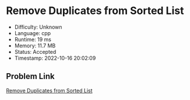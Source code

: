 # Remove Duplicates from Sorted List

- Difficulty: Unknown
- Language: cpp
- Runtime: 19 ms
- Memory: 11.7 MB
- Status: Accepted
- Timestamp: 2022-10-16 20:02:09

## Problem Link
[Remove Duplicates from Sorted List](https://leetcode.com/problems/remove-duplicates-from-sorted-list)

